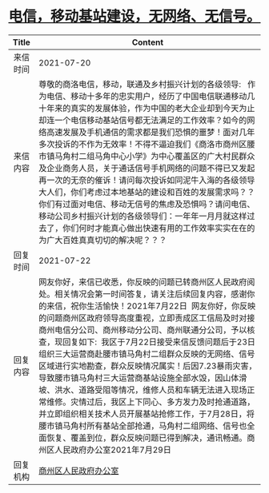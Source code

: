 # <a href="http://www.shangluo.gov.cn/zmhd/ldxxxx.jsp?urltype=leadermail.LeaderMailContentUrl&wbtreeid=1112&leadermailid=7545">电信，移动基站建设，无网络、无信号。</a>
|Title|Content|
|:---:|---|
|来信时间|2021-07-20|
|来信内容|尊敬的商洛电信，移动，联通及乡村振兴计划的各级领导:   作为电信、移动十多年的忠实用户，经历了中国电信联通移动几十年来的真实的发展体验，作为中国的老大企业却到今天为止却连一个电信移动基站信号都无法满足的工作效率？如今的网络高速发展及手机通信的需求都是我们恐惧的噩梦！面对几年多次投诉的不作为无效率！不得不逼迫我们《商洛市商州区腰市镇马角村二组马角中心小学》为中心覆盖区的广大村民群众及企业商务人员，关于通话信号手机网络的问题不得已又发起再一次的无奈的催诉！请问每次投诉如同泥牛入海的各级领导大人们，你们考虑过本地基站的建设和百姓的发展需求吗？？你们有过面对电信、移动无信号的焦虑及恐惧吗？请问电信、移动公司乡村振兴计划的各级领导们：一年年一月月就这样过去了，你们何时才能真心做出快速有用的工作效率实实在在的为广大百姓真真切切的解决呢？？？|
|回复时间|2021-07-22|
|回复内容|网友你好，来信已收悉，你反映的问题已转商州区人民政府阅处。相关情况会第一时间答复，请关注后续回复内容，感谢你的来信，祝你生活愉快！2021年7月22日  网友你好，你反映的问题商州区政府领导高度重视，立即责成区工信局及时对接商州电信分公司、商州移动分公司、商州联通分公司，予以核查，现回复如下:  我区于7月22日接受来信反馈问题后于23日组织三大运营商赴腰市镇马角村二组群众反映的无网络、信号区域进行实地勘查，群众反映情况属实！后因7.23暴雨灾害，导致腰市镇马角村三大运营商基站设施全部水毁，因山体滑坡、洪水、道路受阻等情况，维修人员和车辆无法进入现场正常维修。灾情过后，我区上下同心、多方发力及时抢通道路，并立即组织相关技术人员开展基站抢修工作，于7月28日，将腰市镇马角村所有基站全部抢通，马角村二组网络、信号也全面恢复、覆盖到位，群众反映问题已得到解决，通讯畅通。商州区人民政府办公室2021年7月29日|
|回复机构|<a href="../../categories/agencies/商州区人民政府办公室.md">商州区人民政府办公室</a>|

